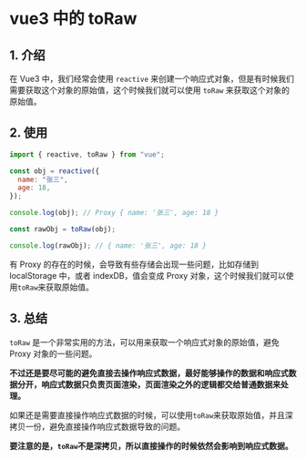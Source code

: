 # vue3 中的 toRaw

## 1. 介绍

在 Vue3 中，我们经常会使用 `reactive` 来创建一个响应式对象，但是有时候我们需要获取这个对象的原始值，这个时候我们就可以使用 `toRaw` 来获取这个对象的原始值。

## 2. 使用

```javascript
import { reactive, toRaw } from "vue";

const obj = reactive({
  name: "张三",
  age: 18,
});

console.log(obj); // Proxy { name: '张三', age: 18 }

const rawObj = toRaw(obj);

console.log(rawObj); // { name: '张三', age: 18 }
```

有 Proxy 的存在的时候，会导致有些存储会出现一些问题，比如存储到 localStorage 中，或者 indexDB，值会变成 Proxy 对象，这个时候我们就可以使用`toRaw`来获取原始值。

## 3. 总结

`toRaw` 是一个非常实用的方法，可以用来获取一个响应式对象的原始值，避免 Proxy 对象的一些问题。

**不过还是要尽可能的避免直接去操作响应式数据，最好能够操作的数据和响应式数据分开，响应式数据只负责页面渲染，页面渲染之外的逻辑都交给普通数据来处理。**

如果还是需要直接操作响应式数据的时候，可以使用`toRaw`来获取原始值，并且深拷贝一份，避免直接操作响应式数据导致的问题。

**要注意的是，`toRaw`不是深拷贝，所以直接操作的时候依然会影响到响应式数据。**
